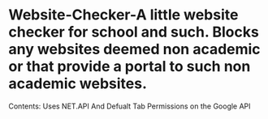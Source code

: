 # Website-Checker-A little website checker for school and such. Blocks any websites deemed non academic or that provide a portal to such non academic websites. 

Contents:
Uses NET.API
And Defualt Tab Permissions on the Google API
